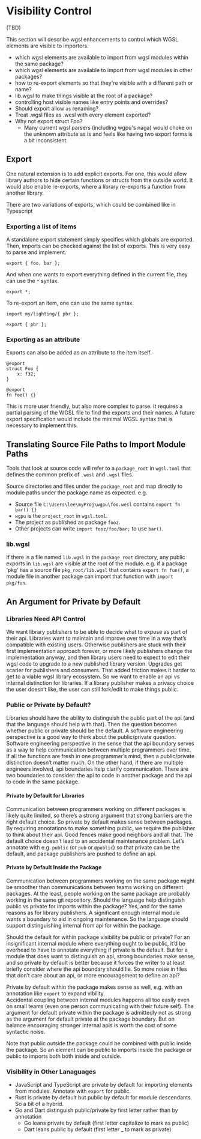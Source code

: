 # Visibility Control

(TBD)

This section will describe wgsl enhancements to control which WGSL elements are visible to importers.

* which wgsl elements are available to import from wgsl modules within the same package?
* which wgsl elements are available to import from wgsl modules in other packages?
* how to re-export elements so that they're visible with a different path or name?
* lib.wgsl to make things visible at the root of a package?
* controlling host visible names like entry points and overrides?
* Should export allow `as` renaming?
* Treat .wgsl files as .wesl with every element exported?
* Why not export struct Foo?
  * Many current wgsl parsers (including wgpu's naga) would
    choke on the unknown attribute as is and feels like having
    two export forms is a bit inconsistent.

## Export

One natural extension is to add explicit exports.
For one, this would allow library authors to hide certain functions or structs from the outside world.
It would also enable re-exports, where a library re-exports a function from another library.

There are two variations of exports, which could be combined like in Typescript

### Exporting a list of items

A standalone export statement simply specifies which globals are exported.
Then, imports can be checked against the list of exports. This is very easy to parse and implement.

```
export { foo, bar };
```

And when one wants to export everything defined in the current file, they can use the `*` syntax.

```
export *;
```

To re-export an item, one can use the same syntax.

```
import my/lighting/{ pbr };

export { pbr };
```

### Exporting as an attribute

Exports can also be added as an attribute to the item itself.

```
@export
struct Foo {
    x: f32;
}

@export
fn foo() {}
```

This is more user friendly, but also more complex to parse. It requires a partial parsing of the WGSL file to find the exports and their names.
A future export specification would include the minimal WGSL syntax that is necessary to implement this.

## Translating Source File Paths to Import Module Paths

Tools that look at source code will refer to a `package_root` in `wgsl.toml` that defines
the common prefix of `.wesl` and `.wgsl` files.

Source directories and files under the `package_root` and map directly to module paths
under the package name as expected.
e.g.

* Source file `C:\Users\lee\myProj\wgpu\foo.wesl` contains `export fn bar() {}`
* `wgpu` is the `project_root` in `wgsl.toml`.
* The project as published as package `fooz`.
* Other projects can write `import fooz/foo/bar;` to use `bar()`.

### lib.wgsl

If there is a file named `lib.wgsl` in the `package_root` directory,
any public exports in `lib.wgsl` are visible at the root of the module.
e.g. if a package ‘pkg’ has a source file `pkg_root/lib.wgsl`
that contains `export fn fun()`,
a module file in another package can import that function with `import pkg/fun`.

## An Argument for Private by Default

### Libraries Need API Control

We want library publishers to be able to decide what to expose as
part of their api. Libraries want to maintain and improve over time in a way
that’s compatible with existing users. Otherwise publishers are stuck with their
first implementation approach forever, or more likely publishers change the
implementation anyway, and then library users need to expect to edit their wgsl
code to upgrade to a new published library version. Upgrades get scarier for
publishers and consumers. That added friction makes it harder to get to a viable
wgsl library ecosystem. So we want to enable an api vs internal
distinction for libraries.
If a library publisher makes a privacy choice the user doesn’t like, the user
can still fork/edit to make things public.

### Public or Private by Default?

Libraries should have the ability to distinguish the public part
of the api (and that the language should help with that). Then the question
becomes whether public or private should be the default. A software engineering
perspective is a good way to think about the public/private question.
Software engineering perspective in the sense that the api boundary serves as a way to help
communication between multiple programmers over time. If all the functions are
fresh in one programmer’s mind, then a public/private distinction doesn’t matter
much. On the other hand, if there are multiple engineers involved, api
boundaries help clarify communication. There are two boundaries to consider: the
api to code in another package and the api to code in the same package.

#### Private by Default for Libraries

Communication between programmers working on different packages is likely quite
limited, so there’s a strong argument that strong barriers are the right
default choice. So private by default makes sense between packages. By requiring
annotations to make something public, we require the publisher to think about
their api. Good fences make good neighbors and all that.
The default choice doesn't lead to an accidental maintenance problem.
Let’s annotate with
e.g. `public` (or `pub` or `@public`) so that private can be the default, and package
publishers are pushed to define an api.

#### Private by Default Inside the Package

Communication between programmers working on the same package might be smoother
than communications between teams working on different packages. At the least,
people working on the same package are probably working in the same git
repository. Should the language help distinguish public vs private for imports
within the package? Yes, and for the same reasons as for library publishers. A
significant enough internal module wants a boundary to aid in ongoing
maintenance. So the language should support distinguishing internal from
api for within the package.

Should the default for within package visibility be public or private? For an
insignificant internal module where everything ought to be public, it’d be
overhead to have to annotate everything if private is the default. But for a
module that does want to distinguish an api, strong boundaries make sense, and
so private by default is better because it forces the writer to at least briefly
consider where the api boundary should lie. So more noise in files that don’t
care about an api, or more encouragement to define an api?

Private by default within the package makes sense as well, e.g. with an annotation
like `export` to expand vibility.  
Accidental coupling between internal modules happens all too easily even on
small teams (even one person communicating with their future self). The argument
for default private within the package is admittedly not as strong as the argument
for default private at the package boundary. But on balance
encouraging stronger internal apis is worth the cost of some syntactic noise.

Note that public outside the package could be combined with public inside the package.
So an element can be public to imports inside the package or public to imports both
both inside and outside.

### Visibility in Other Lanaguages

* JavaScript and TypeScript are private by default
  for importing elements from modules. Annotate with `export` for public.
* Rust is private by default
but public by default for module descendants. So a bit of a hybrid.
* Go and Dart distinguish public/private by first letter rather than by annotation
  * Go leans private by default (first letter capitalize to mark as public)
  * Dart leans public by default (first letter _ to mark as private)